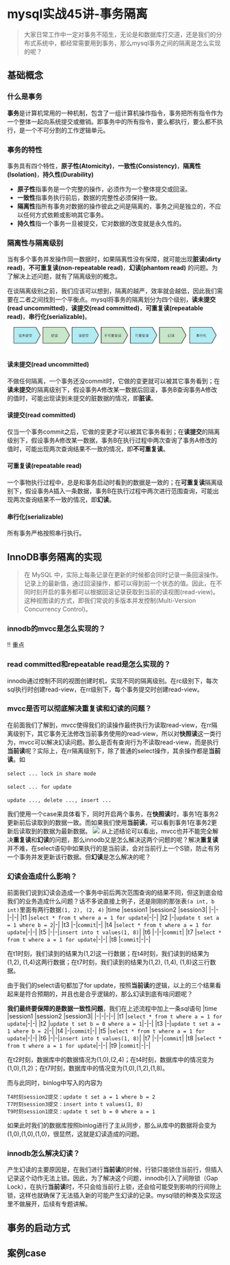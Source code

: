 # mysql实战45讲-事务隔离
> 大家日常工作中一定对事务不陌生，无论是和数据库打交道，还是我们的分布式系统中，都经常需要用到事务，那么mysql事务之间的隔离是怎么实现的呢？
## 基础概念
### 什么是事务
**事务**是计算机常用的一种机制，包含了一组计算机操作指令，事务把所有指令作为一个整体一起向系统提交或撤销。即事务中的所有指令，要么都执行，要么都不执行，是一个不可分割的工作逻辑单元。
### 事务的特性
事务具有四个特性，**原子性(Atomicity)**，**一致性(Consistency)**，**隔离性(Isolation)**，**持久性(Durability)**
- **原子性**指事务是一个完整的操作，必须作为一个整体提交或回滚。
- **一致性**指事务执行前后，数据的完整性必须保持一致。
- **隔离性**指所有事务对数据的操作彼此之间是隔离的，事务之间是独立的，不应以任何方式依赖或影响其它事务。
- **持久性**指一个事务一旦被提交，它对数据的改变就是永久性的。
### 隔离性与隔离级别
当有多个事务并发操作同一数据时，如果隔离性没有保障，就可能出现**脏读(dirty read)**，**不可重复读(non-repeatable read)**，**幻读(phantom read)** 的问题。为了解决上述问题，就有了隔离级别的概念。

在谈隔离级别之前，我们应该可以想到，隔离的越严，效率就会越低，因此我们需要在二者之间找到一个平衡点。mysql将事务的隔离划分为四个级别，**读未提交(read uncommitted)**，**读提交(read committed)**，**可重复读(repeatable read)**，**串行化(serializable)**。
![隔离级别](assets/%E9%9A%94%E7%A6%BB%E7%BA%A7%E5%88%AB.png)
#### 读未提交(read uncommitted)
不做任何隔离，一个事务还没commit时，它做的变更就可以被其它事务看到；在**读未提交**的隔离级别下，假设事务A修改某一数据后回滚，事务B查询事务A修改的值时，可能出现读到未提交的脏数据的情况，即**脏读**。
#### 读提交(read committed)
仅当一个事务commit之后，它做的变更才可以被其它事务看到；在**读提交**的隔离级别下，假设事务A修改某一数据，事务B在执行过程中两次查询了事务A修改的值时，可能出现两次查询结果不一致的情况，即**不可重复读**。
#### 可重复读(repeatable read)
一个事物执行过程中，总是和事务启动时看到的数据是一致的；在**可重复读**隔离级别下，假设事务A插入一条数据，事务B在执行过程中两次进行范围查询，可能出现两次查询结果不一致的情况，即**幻读**。
#### 串行化(serializable)
所有事务严格按照串行执行。
## InnoDB事务隔离的实现
> 在 MySQL 中，实际上每条记录在更新的时候都会同时记录一条回滚操作。记录上的最新值，通过回滚操作，都可以得到前一个状态的值。因此，在不同时刻开启的事务都可以根据回滚记录获取到当前的读视图(read-view)。这种视图读的方式，即我们常说的多版本并发控制(Multi-Version Concurrency Control)。
### innodb的mvcc是怎么实现的？
!! 重点
### read committed和repeatable read是怎么实现的？
innodb通过控制不同的视图创建时机，实现不同的隔离级别。在rc级别下，每次sql执行时创建read-view，在rr级别下，每个事务提交时创建read-view。
### mvcc是否可以彻底解决重复读和幻读的问题？
在前面我们了解到，mvcc使得我们的读操作最终执行为读取read-view，在rr隔离级别下，其它事务无法修改当前事务使用的read-view，所以对**快照读**这一类行为，mvcc可以解决幻读问题。那么是否有查询行为不读取read-view，而是执行**当前读**呢？实际上，在rr隔离级别下，除了普通的select操作，其余操作都是**当前读**。如

``` select ... lock in share mode ```

``` select ... for update ```

``` update ..., delete ..., insert ... ```

我们使用一个case来具体看下，同时开启两个事务，在**快照读**时，事务1在事务2更新前后读取到的数据一致。而如果我们使用**当前读**，可以看到事务1在事务2更新后读取到的数据为最新数据。
![](assets/16667160080110.jpg)
从上述结论可以看出，mvcc也并不能完全解决**重复读**和**幻读**的问题，那么innodb又是怎么解决这两个问题的呢？解决**重复读**并不难，在select语句中如果执行的是当前读，会对当前行上一个S锁，防止有另一个事务并发更新该行数据。但**幻读**是怎么解决的呢？
### 幻读会造成什么影响？
前面我们说到幻读会造成一个事务中前后两次范围查询的结果不同，但这到底会给我们的业务造成什么问题？话不多说直接上例子，还是刚刚的那张表```(a int, b int)```里面有两行数据```(1, 2), (2, 4)```
|time |session1 |session2 |session3|
|-|-|-|-|
|t1 |```select * from t where a = 1 for update```|-|-|
|t2 |-|```update t set a = 1 where b = 2```|-|
|t3 |-|```commit```|-|
|t4 |```select * from t where a = 1 for update```|-|-|
|t5 |-|-|```insert into t values(1, 8)```|
|t6 |-|-|```commit```|
|t7 |```select * from t where a = 1 for update```|-|-|
|t8 |```commit```|-|-|

在t1时刻，我们读到的结果为(1,2)这一行数据；在t4时刻，我们读到的结果为(1,2), (1,4)这两行数据；在t7时刻，我们读到的结果为(1,2), (1,4), (1,8)这三行数据。

由于我们的select语句都加了for update，按照**当前读**的逻辑，以上的三个结果看起来是符合预期的，并且也是合乎逻辑的，那么幻读到底有啥问题呢？

**我们最终要保障的是数据一致性问题**，我们在上述流程中加上一条sql语句
|time |session1 |session2 |session3|
|-|-|-|-|
|t1 |```select * from t where a = 1 for update```|-|-|
|t2 |```update t set b = 0 where a = 1```|-|-|
|t3 |-|```update t set a = 1 where b = 2```|-|
|t4 |-|```commit```|-|
|t5 |```select * from t where a = 1 for update```|-|-|
|t6 |-|-|```insert into t values(1, 8)```|
|t7 |-|-|```commit```|
|t8 |```select * from t where a = 1 for update```|-|-|
|t9 |```commit```|-|-|

在t2时刻，数据库中的数据情况为(1,0),(2,4)；在t4时刻，数据库中的情况变为(1,0),(1,2)；在t7时刻，数据库中的情况变为(1,0),(1,2),(1,8)。

而与此同时，binlog中写入的内容为
```
T4时刻session2提交：update t set a = 1 where b = 2
T7时刻session3提交：insert into t values(1, 8)
T9时刻session1提交：update t set b = 0 where a = 1
```
如果此时我们的数据库按照binlog进行了主从同步，那么从库中的数据将会变为(1,0),(1,0),(1,0)，很显然，这就是幻读造成的问题。
### innodb怎么解决幻读？
产生幻读的主要原因是，在我们进行**当前读**的时候，行锁只能锁住当前行，但插入记录这个动作无法上锁。因此，为了解决这个问题，innodb引入了间隙锁（Gap Lock），在执行**当前读**时，不只会给当前行上锁，还会给可能受到影响的行间隙上锁，这样也就确保了无法插入新的可能产生幻读的记录。mysql锁的种类及实现这里不做展开，后续有专题讲解。
## 事务的启动方式

## 案例case